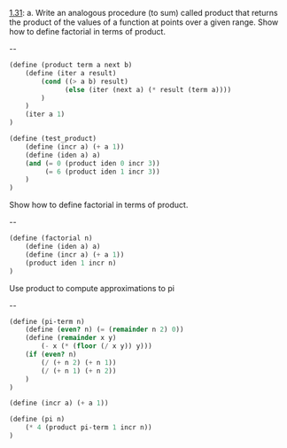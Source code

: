 [1.31](http://mitpress.mit.edu/sicp/full-text/book/book-Z-H-12.html#%_thm_1.31): 
a.  Write an analogous procedure (to sum) called product
that returns the product of the values of a function at points over a given range.
Show how to define factorial in terms of product.

--

```scheme
(define (product term a next b)
    (define (iter a result)
        (cond ((> a b) result)
              (else (iter (next a) (* result (term a))))
        )
    )
    (iter a 1)
)

(define (test_product)
    (define (incr a) (+ a 1))
    (define (iden a) a)
    (and (= 0 (product iden 0 incr 3))
         (= 6 (product iden 1 incr 3))
    )
)
```
Show how to define factorial in terms of product.

--
```scheme
(define (factorial n)
    (define (iden a) a)
    (define (incr a) (+ a 1))
    (product iden 1 incr n)
)
```
Use product to compute approximations to pi

--
```scheme
(define (pi-term n)
    (define (even? n) (= (remainder n 2) 0))
    (define (remainder x y)
        (- x (* (floor (/ x y)) y)))
    (if (even? n)
        (/ (+ n 2) (+ n 1))
        (/ (+ n 1) (+ n 2))
    )
)

(define (incr a) (+ a 1))

(define (pi n)
    (* 4 (product pi-term 1 incr n))
)
```
